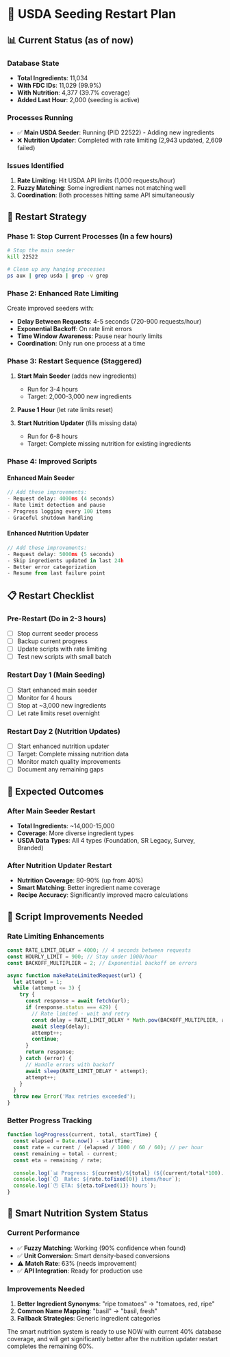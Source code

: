# 🔄 USDA Seeding Restart Plan

## 📊 Current Status (as of now)

### Database State
- **Total Ingredients**: 11,034
- **With FDC IDs**: 11,029 (99.9%)
- **With Nutrition**: 4,377 (39.7% coverage)
- **Added Last Hour**: 2,000 (seeding is active)

### Processes Running
- ✅ **Main USDA Seeder**: Running (PID 22522) - Adding new ingredients
- ❌ **Nutrition Updater**: Completed with rate limiting (2,943 updated, 2,609 failed)

### Issues Identified
1. **Rate Limiting**: Hit USDA API limits (1,000 requests/hour)
2. **Fuzzy Matching**: Some ingredient names not matching well
3. **Coordination**: Both processes hitting same API simultaneously

## 🎯 Restart Strategy

### Phase 1: Stop Current Processes (In a few hours)
```bash
# Stop the main seeder
kill 22522

# Clean up any hanging processes
ps aux | grep usda | grep -v grep
```

### Phase 2: Enhanced Rate Limiting
Create improved seeders with:
- **Delay Between Requests**: 4-5 seconds (720-900 requests/hour)
- **Exponential Backoff**: On rate limit errors
- **Time Window Awareness**: Pause near hourly limits
- **Coordination**: Only run one process at a time

### Phase 3: Restart Sequence (Staggered)
1. **Start Main Seeder** (adds new ingredients)
   - Run for 3-4 hours
   - Target: 2,000-3,000 new ingredients
   
2. **Pause 1 Hour** (let rate limits reset)

3. **Start Nutrition Updater** (fills missing data)
   - Run for 6-8 hours
   - Target: Complete missing nutrition for existing ingredients

### Phase 4: Improved Scripts

#### Enhanced Main Seeder
```javascript
// Add these improvements:
- Request delay: 4000ms (4 seconds)
- Rate limit detection and pause
- Progress logging every 100 items
- Graceful shutdown handling
```

#### Enhanced Nutrition Updater  
```javascript
// Add these improvements:
- Request delay: 5000ms (5 seconds)
- Skip ingredients updated in last 24h
- Better error categorization
- Resume from last failure point
```

## 📋 Restart Checklist

### Pre-Restart (Do in 2-3 hours)
- [ ] Stop current seeder process
- [ ] Backup current progress
- [ ] Update scripts with rate limiting
- [ ] Test new scripts with small batch

### Restart Day 1 (Main Seeding)
- [ ] Start enhanced main seeder
- [ ] Monitor for 4 hours
- [ ] Stop at ~3,000 new ingredients
- [ ] Let rate limits reset overnight

### Restart Day 2 (Nutrition Updates)  
- [ ] Start enhanced nutrition updater
- [ ] Target: Complete missing nutrition data
- [ ] Monitor match quality improvements
- [ ] Document any remaining gaps

## 🎯 Expected Outcomes

### After Main Seeder Restart
- **Total Ingredients**: ~14,000-15,000
- **Coverage**: More diverse ingredient types
- **USDA Data Types**: All 4 types (Foundation, SR Legacy, Survey, Branded)

### After Nutrition Updater Restart
- **Nutrition Coverage**: 80-90% (up from 40%)
- **Smart Matching**: Better ingredient name coverage
- **Recipe Accuracy**: Significantly improved macro calculations

## 🔧 Script Improvements Needed

### Rate Limiting Enhancements
```javascript
const RATE_LIMIT_DELAY = 4000; // 4 seconds between requests
const HOURLY_LIMIT = 900; // Stay under 1000/hour
const BACKOFF_MULTIPLIER = 2; // Exponential backoff on errors

async function makeRateLimitedRequest(url) {
  let attempt = 1;
  while (attempt <= 3) {
    try {
      const response = await fetch(url);
      if (response.status === 429) {
        // Rate limited - wait and retry
        const delay = RATE_LIMIT_DELAY * Math.pow(BACKOFF_MULTIPLIER, attempt);
        await sleep(delay);
        attempt++;
        continue;
      }
      return response;
    } catch (error) {
      // Handle errors with backoff
      await sleep(RATE_LIMIT_DELAY * attempt);
      attempt++;
    }
  }
  throw new Error('Max retries exceeded');
}
```

### Better Progress Tracking
```javascript
function logProgress(current, total, startTime) {
  const elapsed = Date.now() - startTime;
  const rate = current / (elapsed / 1000 / 60 / 60); // per hour
  const remaining = total - current;
  const eta = remaining / rate;
  
  console.log(`📊 Progress: ${current}/${total} (${(current/total*100).toFixed(1)}%)`);
  console.log(`⏱️  Rate: ${rate.toFixed(0)} items/hour`);
  console.log(`🕐 ETA: ${eta.toFixed(1)} hours`);
}
```

## 🚀 Smart Nutrition System Status

### Current Performance
- ✅ **Fuzzy Matching**: Working (90% confidence when found)
- ✅ **Unit Conversion**: Smart density-based conversions
- ⚠️ **Match Rate**: 63% (needs improvement)
- ✅ **API Integration**: Ready for production use

### Improvements Needed
1. **Better Ingredient Synonyms**: "ripe tomatoes" → "tomatoes, red, ripe"
2. **Common Name Mapping**: "basil" → "basil, fresh"
3. **Fallback Strategies**: Generic ingredient categories

The smart nutrition system is ready to use NOW with current 40% database coverage, and will get significantly better after the nutrition updater restart completes the remaining 60%. 